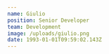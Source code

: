 ```yaml
---
name: Giulio
position: Senior Developer
team: Development
image: /uploads/giulio.png
date: 1993-01-01T09:59:02.143Z
---
```

